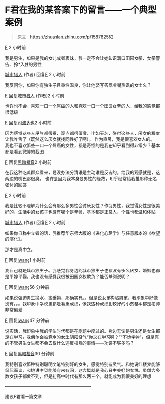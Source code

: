 # F君在我的某答案下的留言——一个典型案例

> 原文：<https://zhuanlan.zhihu.com/p/158782582>

[F](https://www.zhihu.com/people/liu-dong-54-87) 2 小时前

我是男生，如果是我的女儿或者表妹，我一定不会让她认识满口田园女拳、女拳警告、拎*入住的男性

[城市猎人](https://www.zhihu.com/people/cheng-shi-xi-ren-6) (作者) 回复[F](https://www.zhihu.com/people/liu-dong-54-87) 2 小时前

我反问你，如果你有独生子且秉性温良，你让他娶写答案冷嘲热讽的女士么？

[F](https://www.zhihu.com/people/liu-dong-54-87) 回复[城市猎人](https://www.zhihu.com/people/cheng-shi-xi-ren-6) (作者)2 小时前

也许也不会，喜欢一口一个屌癌的人和喜欢一口一个田园女拳的人，给我的感觉都很低级

[F](https://www.zhihu.com/people/liu-dong-54-87) 回复[司波达也](https://www.zhihu.com/people/si-bo-da-ye-75-36)2 小时前

因为感觉这些人戾气都很重，观点都很偏激，比如无名，张付这些人，厌女的程度让我咋舌了（既然这么厌女就找同性好了啊）。
作为直男，我是很喜欢女人的。
我也不喜欢那些一口一个屌癌的女性，都是奇怪的是我在知乎看到得非常少？基本都是看到微博的截图

[F](https://www.zhihu.com/people/liu-dong-54-87) 回复[黑暗福音](https://www.zhihu.com/people/hei-an-fu-yin-74)2 小时前

在我这种吃瓜群众看来，是没办法分清谁是主动谁是反击的。给我的观感就是，这两边的嘴巴都很臭。
也许是因为我本身是男性的缘故，知乎经常给我推那种无名张付的回答

[F](https://www.zhihu.com/people/liu-dong-54-87) 2 小时前

我是比较不理解为什么会有那么多男性会讨厌女性？作为男性，我觉得女性是很美好的，生活中的女孩子也没有哪个是拳师，基本都是正常人，个性也都温和体贴

[城市猎人](https://www.zhihu.com/people/cheng-shi-xi-ren-6) (作者) 回复[F](https://www.zhihu.com/people/liu-dong-54-87) 2 小时前

如果你自称中立者的话，我推荐华东师大版的《进化心理学》与任意版本的《欲望的演化》。

那才是真中立。

[F](https://www.zhihu.com/people/liu-dong-54-87) 回复[lwang](https://www.zhihu.com/people/wang-xin-lei-42-83)1 小时前

我自己就是城市独生子。我感觉我身边的城市独生子也都没有多么厌女，婚姻也都是平嫁平娶。我也没有感觉我很被田园女权欺负？能否举例说明？

[F](https://www.zhihu.com/people/liu-dong-54-87) 回复[lwang](https://www.zhihu.com/people/wang-xin-lei-42-83)56 分钟前

如果说强迫男生换水、搬重物，那确实有。。但是说女孩构陷男孩，我印象中好像没有。。。我印象中学校里都是看重成绩，像我这种成绩比较好的小孩基本都是老师非常偏爱

[F](https://www.zhihu.com/people/liu-dong-54-87) 回复[lwang](https://www.zhihu.com/people/wang-xin-lei-42-83)47 分钟前

说实话，我印象中我的学生时代都是在刷题中度过的。身边无论是男生还是女生都是在学习，我偶尔会被竞争的女生阴阳怪气“你又在学习啊？”“不愧学神”，但是真的不管男生女生都不会去做什么违反校规的事情——功课不够多吗？

[F](https://www.zhihu.com/people/liu-dong-54-87) 回复[黑暗福音](https://www.zhihu.com/people/hei-an-fu-yin-74)30 分钟前

我特别喜欢那种特别聪明文笔特别好的女生，感觉特别有灵气。和她说红楼梦能够侃侃而谈，和她讲李贺能够有来有回，这大概就是我心目中美好的女性。虽然大多数女孩子都做不到，但是初高中时代有那么两三个，就能成为我很美好的理想

————————————————————

建议F君看一篇文章

[](https://zhuanlan.zhihu.com/p/158212921)